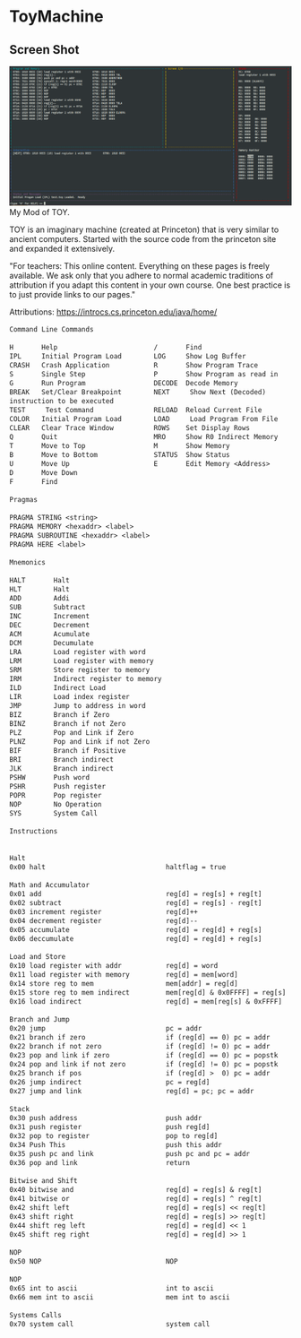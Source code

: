 # ToyMachine
## Screen Shot                                                                                                                   
![alt text](https://github.com/itlearningresources/ToyMachine/blob/main/Toy.png) 
My Mod of TOY.

TOY is an imaginary machine (created at Princeton) that is very similar to ancient computers.
Started with the source code from the princeton site and expanded it extensively.

"For teachers:
This online content. Everything on these pages is freely available. We ask only that you adhere to normal academic traditions
of attribution if you adapt this content in your own course. One best practice is to just provide links to our pages."

Attributions: https://introcs.cs.princeton.edu/java/home/





    Command Line Commands
    
    H       Help                    	/       Find                    
    IPL     Initial Program Load    	LOG     Show Log Buffer         
    CRASH   Crash Application       	R       Show Program Trace      
    S       Single Step             	P       Show Program as read in 
    G       Run Program             	DECODE  Decode Memory           
    BREAK   Set/Clear Breakpoint    	NEXT     Show Next (Decoded) instruction to be executed
    TEST     Test Command           	RELOAD  Reload Current File     
    COLOR   Initial Program Load    	LOAD     Load Program From File 
    CLEAR   Clear Trace Window      	ROWS    Set Display Rows        
    Q       Quit                    	MRO     Show R0 Indirect Memory 
    T       Move to Top             	M       Show Memory             
    B       Move to Bottom          	STATUS  Show Status             
    U       Move Up                 	E       Edit Memory <Address>   
    D       Move Down               	
    F       Find                    	
    
    Pragmas
    
    PRAGMA STRING <string>
    PRAGMA MEMORY <hexaddr> <label>
    PRAGMA SUBROUTINE <hexaddr> <label>
    PRAGMA HERE <label>
    
    Mnemonics
    
    HALT       Halt
    HLT        Halt
    ADD        Addi
    SUB        Subtract
    INC        Increment
    DEC        Decrement
    ACM        Acumulate
    DCM        Decumulate
    LRA        Load register with word
    LRM        Load register with memory
    SRM        Store register to memory
    IRM        Indirect register to memory
    ILD        Indirect Load
    LIR        Load index register
    JMP        Jump to address in word
    BIZ        Branch if Zero
    BINZ       Branch if not Zero
    PLZ        Pop and Link if Zero
    PLNZ       Pop and Link if not Zero
    BIF        Branch if Positive
    BRI        Branch indirect
    JLK        Branch indirect
    PSHW       Push word
    PSHR       Push register
    POPR       Pop register
    NOP        No Operation
    SYS        System Call
    
    Instructions
    
    
    Halt
    0x00 halt                              haltflag = true                         
    
    Math and Accumulator
    0x01 add                               reg[d] = reg[s] + reg[t]                
    0x02 subtract                          reg[d] = reg[s] - reg[t]                
    0x03 increment register                reg[d]++                                
    0x04 decrement register                reg[d]--                                
    0x05 accumulate                        reg[d] = reg[d] + reg[s]                
    0x06 deccumulate                       reg[d] = reg[d] + reg[s]                
    
    Load and Store
    0x10 load register with addr           reg[d] = word                           
    0x11 load register with memory         reg[d] = mem[word]                      
    0x14 store reg to mem                  mem[addr] = reg[d]                      
    0x15 store reg to mem indirect         mem[reg[d] & 0x0FFFF] = reg[s]          
    0x16 load indirect                     reg[d] = mem[reg[s] & 0xFFFF]           
    
    Branch and Jump
    0x20 jump                              pc = addr                               
    0x21 branch if zero                    if (reg[d] == 0) pc = addr              
    0x22 branch if not zero                if (reg[d] != 0) pc = addr              
    0x23 pop and link if zero              if (reg[d] == 0) pc = popstk            
    0x24 pop and link if not zero          if (reg[d] != 0) pc = popstk            
    0x25 branch if pos                     if (reg[d] >  0) pc = addr              
    0x26 jump indirect                     pc = reg[d]                             
    0x27 jump and link                     reg[d] = pc; pc = addr                  
    
    Stack
    0x30 push address                      push addr                               
    0x31 push register                     push reg[d]                             
    0x32 pop to register                   pop to reg[d]                           
    0x34 Push This                         push this addr                          
    0x35 push pc and link                  push pc and pc = addr                   
    0x36 pop and link                      return                                  
    
    Bitwise and Shift
    0x40 bitwise and                       reg[d] = reg[s] & reg[t]                
    0x41 bitwise or                        reg[d] = reg[s] ^ reg[t]                
    0x42 shift left                        reg[d] = reg[s] << reg[t]               
    0x43 shift right                       reg[d] = reg[s] >> reg[t]               
    0x44 shift reg left                    reg[d] = reg[d] << 1                    
    0x45 shift reg right                   reg[d] = reg[d] >> 1                    
    
    NOP
    0x50 NOP                               NOP                                     
    
    NOP
    0x65 int to ascii                      int to ascii                            
    0x66 mem int to ascii                  mem int to ascii                        
    
    Systems Calls
    0x70 system call                       system call                             
    

